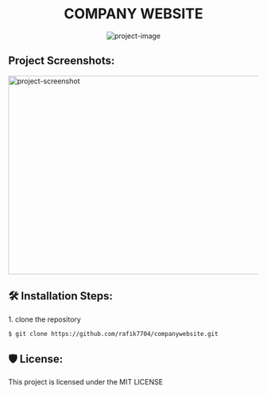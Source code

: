  <h1 align="center" id="title">COMPANY WEBSITE</h1>

<p align="center"><img src="https://socialify.git.ci/rafik7704/companywebsite/image?description=1&amp;descriptionEditable=SEBUAH%20WEBISTE%20YANG%20MENGGUNAKAN%20HTML%2FCSS%2FJS%2FSCSS&amp;font=Bitter&amp;language=1&amp;logo=https%3A%2F%2Favatars.githubusercontent.com%2Fu%2F83378047%3Fv%3D4%20shape%3Dround&amp;pattern=Circuit%20Board&amp;theme=Dark" alt="project-image"></p>

<h2>Project Screenshots:</h2>

<img src="https://media.discordapp.net/attachments/798068595607339028/1027555428881670144/unknown.png?width=1025&amp;height=467" alt="project-screenshot" width="800" height="400/">

<h2>🛠️ Installation Steps:</h2>

<p>1. clone the repository</p>

```
$ git clone https://github.com/rafik7704/companywebsite.git
```
<h2>🛡️ License:</h2>

This project is licensed under the MIT LICENSE

